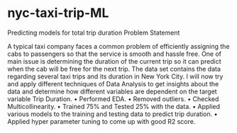 # nyc-taxi-trip-ML
Predicting models for total trip duration
Problem Statement

A typical taxi company faces a common problem of efficiently assigning the cabs to passengers so that the service is smooth and hassle free. One of main issue is determining the duration of the current trip so it can predict when the cab will be free for the next trip. The data set contains the data regarding several taxi trips and its duration in New York City. I will now try and apply different techniques of Data Analysis to get insights about the data and determine how different variables are dependent on the target variable Trip Duration.
•	Performed EDA.
•	Removed outliers.
•	Checked Multicollinearity.
•	Trained 75% and Tested 25% with the data.
•	Applied various models to the training and testing data to predict trip duration.
•	Applied hyper parameter tuning  to come up with good R2 score.
